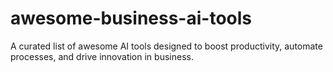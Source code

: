 # awesome-business-ai-tools
A curated list of awesome AI tools designed to boost productivity, automate processes, and drive innovation in business.
